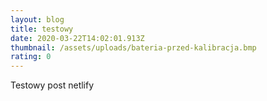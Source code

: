 ```yaml
---
layout: blog
title: testowy
date: 2020-03-22T14:02:01.913Z
thumbnail: /assets/uploads/bateria-przed-kalibracja.bmp
rating: 0
---
```

Testowy post netlify